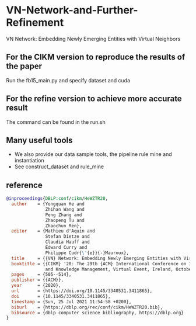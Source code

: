 # VN-Network-and-Further-Refinement
VN Network: Embedding Newly Emerging Entities with Virtual Neighbors

## For the CIKM version to reproduce the results of the paper
Run the fb15_main.py and specify dataset and cuda

## For the refine version to achieve more accurate result
The command can be found in the run.sh

## Many useful tools
- We also provide our data sample tools, the pipeline rule mine and instantiation
- See construct_dataset and rule_mine

## reference
```bib
@inproceedings{DBLP:conf/cikm/HeWZTR20,
  author    = {Yongquan He and
               Zhihan Wang and
               Peng Zhang and
               Zhaopeng Tu and
               Zhaochun Ren},
  editor    = {Mathieu d'Aquin and
               Stefan Dietze and
               Claudia Hauff and
               Edward Curry and
               Philippe Cudr{\'{e}}{-}Mauroux},
  title     = {{VN} Network: Embedding Newly Emerging Entities with Virtual Neighbors},
  booktitle = {{CIKM} '20: The 29th {ACM} International Conference on Information
               and Knowledge Management, Virtual Event, Ireland, October 19-23, 2020},
  pages     = {505--514},
  publisher = {{ACM}},
  year      = {2020},
  url       = {https://doi.org/10.1145/3340531.3411865},
  doi       = {10.1145/3340531.3411865},
  timestamp = {Sun, 25 Jul 2021 11:54:58 +0200},
  biburl    = {https://dblp.org/rec/conf/cikm/HeWZTR20.bib},
  bibsource = {dblp computer science bibliography, https://dblp.org}
}
```
